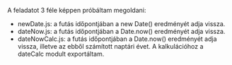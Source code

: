 A feladatot 3 féle képpen próbáltam megoldani:

- newDate.js: a futás időpontjában a new Date() eredményét adja vissza.
- dateNow.js: a futás időpontjában a Date.now() eredményét adja vissza.
- dateNowCalc.js: a futás időpontjában a Date.now() eredményét adja vissza, illetve az ebből számított naptári évet. A kalkulációhoz a dateCalc modult exportáltam.

